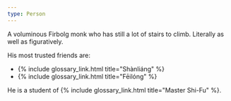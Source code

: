 ```yaml
---
type: Person
---
```


A voluminous Firbolg monk who has still a lot of stairs to climb. Literally as
well as figuratively.

His most trusted friends are:

  - {% include glossary_link.html title="Shànliáng" %}
  - {% include glossary_link.html title="Fēilóng" %}

He is a student of {% include glossary_link.html title="Master Shi-Fu" %}.
